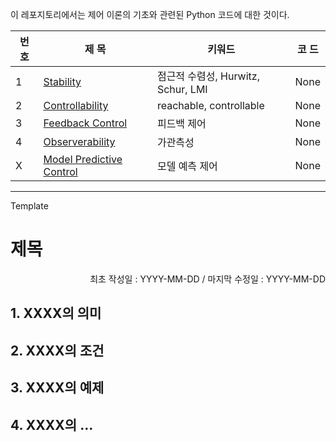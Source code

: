 이 레포지토리에서는 제어 이론의 기초와 관련된 Python 코드에 대한 것이다.

|번 호|제 목|키워드|코 드|
|--|--|--|--|
|1|[Stability](https://github.com/seminarNotes/Control/blob/main/Stability.md)|점근적 수렴성, Hurwitz, Schur, LMI|None|
|2|[Controllability](https://github.com/seminarNotes/Control/blob/main/Controllability.md)|reachable, controllable|None|
|3|[Feedback Control](https://github.com/seminarNotes/Control/blob/main/Feedback_Control.md)|피드백 제어|None|
|4|[Observerability](https://github.com/seminarNotes/Control/blob/main/Observerability.md)|가관측성|None|
|X|[Model Predictive Control](https://github.com/seminarNotes/Control/blob/main/Model_Predictive_Control.md)|모델 예측 제어|None|


---
Template

# 제목

<p align="right">
최초 작성일 : YYYY-MM-DD / 마지막 수정일 : YYYY-MM-DD
</p>

## 1. XXXX의 의미
## 2. XXXX의 조건
## 3. XXXX의 예제
## 4. XXXX의 ... 


